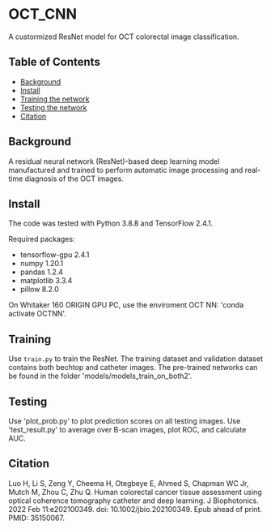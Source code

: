 # OCT_CNN
A custormized ResNet model for OCT colorectal image classification.

## Table of Contents

- [Background](#background)
- [Install](#install)
- [Training the network](#training)
- [Testing the network](#testing)
- [Citation](#citation)

## Background
A residual neural network (ResNet)-based deep learning model manufactured and trained to perform automatic image processing and real-time diagnosis of the OCT images. 

## Install
The code was tested with Python 3.8.8 and TensorFlow 2.4.1.

Required packages: 

 - tensorflow-gpu 2.4.1
 - numpy 1.20.1
 - pandas 1.2.4
 - matplotlib 3.3.4
 - pillow 8.2.0
 
On Whitaker 160 ORIGIN GPU PC, use the enviroment OCT NN: 'conda activate OCTNN'.

## Training
Use `train.py` to train the ResNet. The training dataset and validation dataset contains both bechtop and catheter images. 
The pre-trained networks can be found in the folder 'models/models_train_on_both2'. 
## Testing
Use 'plot_prob.py' to plot prediction scores on all testing images.
Use 'test_result.py' to average over B-scan images, plot ROC, and calculate AUC.
 
## Citation
Luo H, Li S, Zeng Y, Cheema H, Otegbeye E, Ahmed S, Chapman WC Jr, Mutch M, Zhou C, Zhu Q. Human colorectal cancer tissue assessment using optical coherence tomography catheter and deep learning. J Biophotonics. 2022 Feb 11:e202100349. doi: 10.1002/jbio.202100349. Epub ahead of print. PMID: 35150067.
